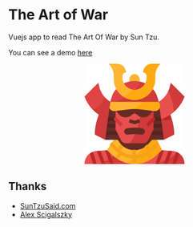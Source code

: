 # The Art of War
Vuejs app to read The Art Of War by Sun Tzu.

You can see a demo [here](https://yaeru.github.io/artofwar/)

<p align="center">
<img src="./samurai.svg" width="200">
</p>

## Thanks
- [SunTzuSaid.com](https://suntzusaid.com/)
- [Alex Scigalszky](https://github.com/AlexScigalszky)
